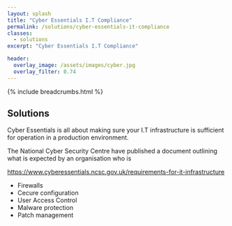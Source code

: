 ```yaml
---
layout: splash
title: "Cyber Essentials I.T Compliance"
permalink: /solutions/cyber-essentials-it-compliance
classes:
  - solutions
excerpt: "Cyber Essentials I.T Compliance"

header:
  overlay_image: /assets/images/cyber.jpg
  overlay_filter: 0.74
---
```



{% include breadcrumbs.html %}

## Solutions

Cyber Essentials is all about making sure your I.T infrastructure is sufficient for operation in a production environment.

The National Cyber Security Centre have published a document outlining what is expected by an organisation who is 

https://www.cyberessentials.ncsc.gov.uk/requirements-for-it-infrastructure

- Firewalls
- Cecure configuration
- User Access Control
- Malware protection
- Patch management